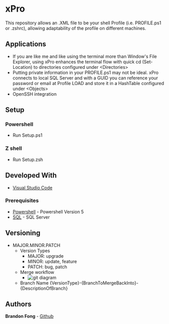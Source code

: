 # xPro

This repository allows an .XML file to be your shell Profile (i.e. PROFILE.ps1 or .zshrc), allowing adaptability of the profile on different machines. 

## Applications
- If you are like me and like using the terminal more than Window's File Explorer, using xPro enhances the terminal flow with quick cd (Set-Location) to directories configured under \<Directories\>
- Putting private information in your PROFILE.ps1 may not be ideal.  xPro connects to local SQL Server and with a GUID you can reference your password or email at Profile LOAD and store it in a HashTable configured under \<Objects\>
- OpenSSH integration

## Setup

### Powershell

- Run Setup.ps1

### Z shell

- Run Setup.zsh

## Developed With

* [Visual Studio Code](https://code.visualstudio.com/)

### Prerequisites

* [Powershell](https://docs.microsoft.com/en-us/powershell/scripting/overview?view=powershell-7) - Powershell Version 5
* [SQL](https://docs.microsoft.com/en-us/sql/ssms/download-sql-server-management-studio-ssms?view=sql-server-ver15) - SQL Server

## Versioning

* MAJOR.MINOR.PATCH
    * Version Types
        * MAJOR: upgrade
        * MINOR: update, feature
        * PATCH: bug, patch
    * Merge workflow
        * ![git diagram](https://github.com/BrandonMFong/xPro/blob/dev/docs/simplegitdiagram.png)
    * Branch Name
        {VersionType}-{BranchToMergeBackInto}-{DescriptionOfBranch}
        
## Authors

**Brandon Fong** - [Github](https://github.com/BrandonMFong)
